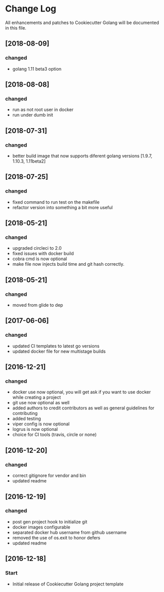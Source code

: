 # Change Log
All enhancements and patches to Cookiecutter Golang will be documented in this file.

## [2018-08-09]
### changed
- golang 1.11 beta3 option

## [2018-08-08]
### changed
- run as not root user in docker
- run under dumb init

## [2018-07-31]
### changed
- better build image that now supports diferent golang versions [1.9.7, 1.10.3, 1.11beta2]

## [2018-07-25]
### changed
- fixed command to run test on the makefile
- refactor version into something a bit more useful

## [2018-05-21]
### changed
- upgraded circleci to 2.0
- fixed issues with docker build
- cobra cmd is now optional
- make file now injects build time and git hash correctly.

## [2018-05-21]
### changed
- moved from glide to dep

## [2017-06-06]
### changed
- updated CI templates to latest go versions
- updated docker file for new multistage builds

## [2016-12-21]
### changed
- docker use now optional, you will get ask if you want to use docker while creating a project
- git use now optional as well
- added authors to credit contributors as well as general guidelines for contributing
- added testing
- viper config is now optional
- logrus is now optional
- choice for CI tools (travis, circle or none)

## [2016-12-20]
### changed
- correct gitignore for vendor and bin
- updated readme

## [2016-12-19]
### changed
- post gen project hook to initialize git
- docker images configurable
- separated docker hub username from github username
- removed the use of os.exit to honor defers
- updated readme

## [2016-12-18]
### Start
- Initial release of Cookiecutter Golang project template
